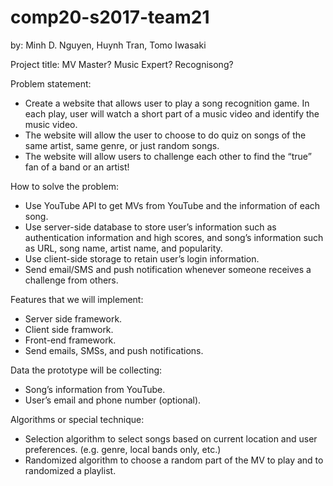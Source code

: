 # comp20-s2017-team21
by: Minh D. Nguyen, Huynh Tran, Tomo Iwasaki

Project title: MV Master? Music Expert? Recognisong? 

Problem statement:
- Create a website that allows user to play a song recognition game. In each play, user will watch a short part of a music video and identify the music video.
- The website will allow the user to choose to do quiz on songs of the same artist, same genre, or just random songs.
- The website will allow users to challenge each other to find the “true” fan of a band or an artist!

How to solve the problem:
- Use YouTube API to get MVs from YouTube and the information of each song.
- Use server-side database to store user’s information such as authentication information and high scores, and song’s information such as URL, song name, artist name, and popularity.
- Use client-side storage to retain user’s login information.
- Send email/SMS and push notification whenever someone receives a challenge from others.

Features that we will implement:
- Server side framework.
- Client side framwork.
- Front-end framework.
- Send emails, SMSs, and push notifications.

Data the prototype will be collecting:
- Song’s information from YouTube.
- User’s email and phone number (optional).

Algorithms or special technique:
- Selection algorithm to select songs based on current location and user preferences. (e.g. genre, local bands only, etc.)
- Randomized algorithm to choose a random part of the MV to play and to randomized a playlist.